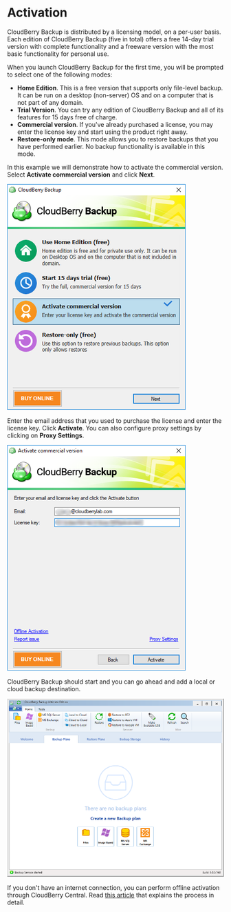 # Activation

CloudBerry Backup is distributed by a licensing model, on a per-user basis. Each edition of CloudBerry Backup \(five in total\)  offers a free 14-day trial version with complete functionality and a freeware version with the most basic functionality for personal use.

When you launch CloudBerry Backup for the first time, you will be prompted to select one of the following modes:

* **Home Edition**. This is a free version that supports only file-level backup. It can be run on a desktop \(non-server\) OS and on a computer that is not part of any domain.
* **Trial Version**. You can try any edition of CloudBerry Backup and all of its features for 15 days free of charge.
* **Commercial version**. If you've already purchased a license, you may enter the license key and start using the product right away. 
* **Restore-only mode**. This mode allows you to restore backups that you have performed earlier. No backup functionality is available in this mode.

In this example we will demonstrate how to activate the commercial version. Select **Activate commercial version** and click **Next**.

![](../../../.gitbook/assets/activation1.PNG)

Enter the email address that you used to purchase the license and enter the license key. Click **Activate**. You can also configure proxy settings by clicking on **Proxy Settings**.

![](../../../.gitbook/assets/activation2.png)

CloudBerry Backup should start and you can go ahead and add a local or cloud backup destination.

![](../../../.gitbook/assets/activation3.PNG)

If you don't have an internet connection, you can perform offline activation through CloudBerry Central. Read [this article](activation.md) that explains the process in detail.


